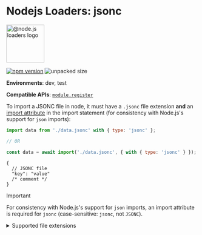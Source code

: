 # Nodejs Loaders: jsonc

<img src="https://raw.githubusercontent.com/nodejs-loader/nodejs-loaders/refs/heads/main/logo.svg" height="100" width="100" alt="@node.js loaders logo" />

[![npm version](https://img.shields.io/npm/v/@nodejs-loaders/media.svg)](https://www.npmjs.com/package/@nodejs-loaders/jsonc)
![unpacked size](https://img.shields.io/npm/unpacked-size/@nodejs-loaders/jsonc)

**Environments**: dev, test

**Compatible APIs**: [`module.register`](https://nodejs.org/api/module.html#moduleregisterspecifier-parenturl-options)

To import a JSONC file in node, it must have a `.jsonc` file extension **and** an [import attribute](https://developer.mozilla.org/en-US/docs/Web/JavaScript/Reference/Statements/import/with) in the import statement (for consistency with Node.js's support for `json` imports):

```js
import data from './data.jsonc' with { type: 'jsonc' };

// OR

const data = await import('./data.jsonc', { with { type: 'jsonc' } });
```

```jsonc
{
  // JSONC file
  "key": "value"
  /* comment */
}
```

> [!IMPORTANT]
> For consistency with Node.js's support for `json` imports, an import attribute is required for `jsonc` (case-sensitive: `jsonc`, not `JSONC`).

<details>
<summary>Supported file extensions</summary>

* `.jsonc`
</details>

